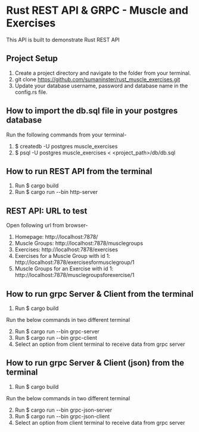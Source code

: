 # Rust REST API & GRPC - Muscle and Exercises
This API is built to demonstrate Rust REST API

## Project Setup

1. Create a project directory and navigate to the folder from your terminal.
2. git clone https://github.com/sumaninster/rust_muscle_exercises.git
3. Update your database username, password and database name in the config.rs file.

## How to import the db.sql file in your postgres database

Run the following commands from your terminal-

1. $ createdb -U postgres muscle_exercises
2. $ psql -U postgres muscle_exercises < <project_path>/db/db.sql

## How to run REST API from the terminal

1. Run $ cargo build
2. Run $ cargo run --bin http-server

## REST API: URL to test

Open following url from browser-

1. Homepage: http://localhost:7878/
2. Muscle Groups: http://localhost:7878/musclegroups
3. Exercises: http://localhost:7878/exercises
4. Exercises for a Muscle Group with id 1: http://localhost:7878/exercisesformusclegroup/1
5. Muscle Groups for an Exercise with id 1: http://localhost:7878/musclegroupsforexercise/1

## How to run grpc Server & Client from the terminal

1. Run $ cargo build

Run the below commands in two different terminal

2. Run $ cargo run --bin grpc-server
3. Run $ cargo run --bin grpc-client
4. Select an option from client terminal to receive data from grpc server

## How to run grpc Server & Client (json) from the terminal

1. Run $ cargo build

Run the below commands in two different terminal

2. Run $ cargo run --bin grpc-json-server
3. Run $ cargo run --bin grpc-json-client
4. Select an option from client terminal to receive data from grpc server
